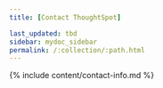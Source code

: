 ```yaml
---
title: [Contact ThoughtSpot]

last_updated: tbd
sidebar: mydoc_sidebar
permalink: /:collection/:path.html
--- 
```


{% include content/contact-info.md %}

